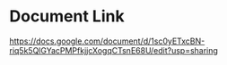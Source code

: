 # Document Link
https://docs.google.com/document/d/1sc0yETxcBN-riq5k5QlGYacPMPfkjjcXogqCTsnE68U/edit?usp=sharing
